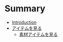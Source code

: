 # Summary

* [Introduction](README.md)
* [アイテムを見る](items/README.md)
   * [素材アイテムを見る](items/materialItem.md)

